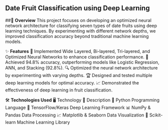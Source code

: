 ## Date Fruit Classification using Deep Learning 


##📌 **Overview**
This project focuses on developing an optimized neural network architecture for classifying seven types of date fruits using deep learning techniques. By experimenting with different network depths, we improved classification accuracy beyond traditional machine learning models.

✨ **Features**
🚀 Implemented Wide Layered, Bi-layered, Tri-layered, and Optimized Neural Networks to enhance classification performance.
🎯 Achieved 94.8% accuracy, outperforming models like Logistic Regression, ANN, and Stacking (92.8%).
🔍 Optimized the neural network architecture by experimenting with varying depths.
🏆 Designed and tested multiple deep learning models for optimal accuracy.
📈 Demonstrated the effectiveness of deep learning in fruit classification.

🛠 **Technologies Used**
🖥️ Technology	🔧 Description
🐍 Python	Programming Language
🤖 TensorFlow/Keras	Deep Learning Framework
📊 NumPy & Pandas	Data Processing
📈 Matplotlib & Seaborn	Data Visualization
🎯 Scikit-learn	Machine Learning Library
